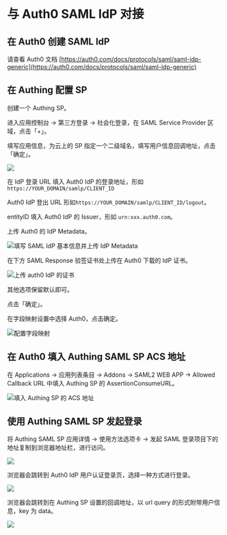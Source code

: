 # 与 Auth0 SAML IdP 对接

## 在 Auth0 创建 SAML IdP

请查看 Auth0 文档 [https://auth0.com/docs/protocols/saml/saml-idp-generic](https://auth0.com/docs/protocols/saml/saml-idp-generic)

## 在 Authing 配置 SP

创建一个 Authing SP。

进入应用控制台 -&gt; 第三方登录 -&gt; 社会化登录，在 SAML Service Provider 区域，点击「+」。

填写应用信息，为云上的 SP 指定一个二级域名，填写用户信息回调地址，点击「确定」。

![](../../../.gitbook/assets/image%20%28104%29.png)

在 IdP 登录 URL 填入 Auth0 IdP 的登录地址，形如`https://YOUR_DOMAIN/samlp/CLIENT_ID`

Auth0 IdP 登出 URL 形如`https://YOUR_DOMAIN/samlp/CLIENT_ID/logout`。

entityID 填入 Auth0 IdP 的 Issuer，形如 `urn:xxx.auth0.com`。

上传 Auth0 的 IdP Metadata。

![&#x586B;&#x5199; SAML IdP &#x57FA;&#x672C;&#x4FE1;&#x606F;&#x5E76;&#x4E0A;&#x4F20; IdP Metadata](../../../.gitbook/assets/image%20%28109%29.png)

在下方 SAML Response 验签证书处上传在 Auth0 下载的 IdP 证书。

![&#x4E0A;&#x4F20; auth0 IdP &#x7684;&#x8BC1;&#x4E66;](../../../.gitbook/assets/image%20%28206%29.png)

其他选项保留默认即可。

点击「确定」。

在字段映射设置中选择 Auth0，点击确定。

![&#x914D;&#x7F6E;&#x5B57;&#x6BB5;&#x6620;&#x5C04;](../../../.gitbook/assets/image%20%28202%29.png)

## 在 Auth0 填入 Authing SAML SP ACS 地址

在 Applications -&gt; 应用列表条目 -&gt; Addons -&gt; SAML2 WEB APP -&gt; Allowed Callback URL 中填入 Authing SP 的 AssertionConsumeURL。

![&#x586B;&#x5165; Authing SP &#x7684; ACS &#x5730;&#x5740;](../../../.gitbook/assets/image%20%2844%29.png)

## 使用 Authing SAML SP 发起登录

将 Authing SAML SP 应用详情 -&gt; 使用方法选项卡 -&gt; 发起 SAML 登录项目下的地址复制到浏览器地址栏，进行访问。

![](../../../.gitbook/assets/image%20%28117%29.png)

浏览器会跳转到 Auth0 IdP 用户认证登录页，选择一种方式进行登录。

![](../../../.gitbook/assets/image%20%28244%29.png)

浏览器会跳转到在 Authing SP 设置的回调地址，以 url query 的形式附带用户信息，key 为 data。

![](../../../.gitbook/assets/image%20%28365%29.png)

